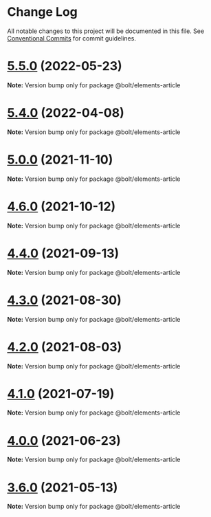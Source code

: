 # Change Log

All notable changes to this project will be documented in this file.
See [Conventional Commits](https://conventionalcommits.org) for commit guidelines.

# [5.5.0](https://github.com/boltdesignsystem/bolt/tree/master/packages/elements/bolt-article/compare/v5.4.0...v5.5.0) (2022-05-23)

**Note:** Version bump only for package @bolt/elements-article





# [5.4.0](https://github.com/boltdesignsystem/bolt/tree/master/packages/elements/bolt-article/compare/v5.3.1...v5.4.0) (2022-04-08)

**Note:** Version bump only for package @bolt/elements-article





# [5.0.0](https://github.com/boltdesignsystem/bolt/tree/master/packages/elements/bolt-article/compare/v4.7.0...v5.0.0) (2021-11-10)

**Note:** Version bump only for package @bolt/elements-article





# [4.6.0](https://github.com/boltdesignsystem/bolt/tree/master/packages/elements/bolt-article/compare/v4.5.1...v4.6.0) (2021-10-12)

**Note:** Version bump only for package @bolt/elements-article





# [4.4.0](https://github.com/boltdesignsystem/bolt/tree/master/packages/elements/bolt-article/compare/v4.3.0...v4.4.0) (2021-09-13)

**Note:** Version bump only for package @bolt/elements-article





# [4.3.0](https://github.com/boltdesignsystem/bolt/tree/master/packages/elements/bolt-article/compare/v4.2.3...v4.3.0) (2021-08-30)

**Note:** Version bump only for package @bolt/elements-article





# [4.2.0](https://github.com/boltdesignsystem/bolt/tree/master/packages/elements/bolt-article/compare/v4.1.1...v4.2.0) (2021-08-03)

**Note:** Version bump only for package @bolt/elements-article





# [4.1.0](https://github.com/boltdesignsystem/bolt/tree/master/packages/elements/bolt-article/compare/v4.0.2...v4.1.0) (2021-07-19)

**Note:** Version bump only for package @bolt/elements-article





# [4.0.0](https://github.com/boltdesignsystem/bolt/tree/master/packages/elements/bolt-article/compare/v4.0.0-beta-4...v4.0.0) (2021-06-23)

**Note:** Version bump only for package @bolt/elements-article





# [3.6.0](https://github.com/boltdesignsystem/bolt/tree/master/packages/elements/bolt-article/compare/v3.5.4...v3.6.0) (2021-05-13)

**Note:** Version bump only for package @bolt/elements-article
